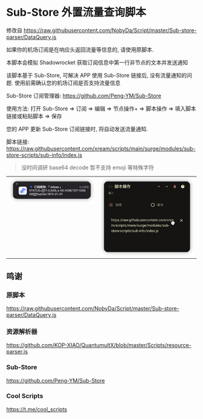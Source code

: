 # Sub-Store 外置流量查询脚本

修改自 https://raw.githubusercontent.com/NobyDa/Script/master/Sub-store-parser/DataQuery.js

如果你的机场订阅是在响应头返回流量等信息的, 请使用原脚本.

本脚本会模拟 Shadowrocket 获取订阅信息中第一行非节点的文本并发送通知

该脚本基于 Sub-Store, 可解决 APP 使用 Sub-Store 链接后, 没有流量通知的问题. 使用前需确认您的机场订阅是否支持流量信息

Sub-Store 订阅管理器: https://github.com/Peng-YM/Sub-Store

使用方法: 打开 Sub-Store => 订阅 => 编辑 => 节点操作+ => 脚本操作 => 填入脚本链接或粘贴脚本 => 保存

您的 APP 更新 Sub-Store 订阅链接时, 将自动发送流量通知.

脚本链接: https://raw.githubusercontent.com/xream/scripts/main/surge/modules/sub-store-scripts/sub-info/index.js

> 没时间调研 base64 decode 暂不支持 emoji 等特殊字符

<table>
  <tr>
    <td valign="top"><img src="screenshots/2.png"></td>
    <td valign="top"><img src="screenshots/1.png"></td>
  </tr>
 </table>

## 鸣谢

### 原脚本

https://raw.githubusercontent.com/NobyDa/Script/master/Sub-store-parser/DataQuery.js

### 资源解析器

https://github.com/KOP-XIAO/QuantumultX/blob/master/Scripts/resource-parser.js

### Sub-Store

https://github.com/Peng-YM/Sub-Store

### Cool Scripts

https://t.me/cool_scripts
